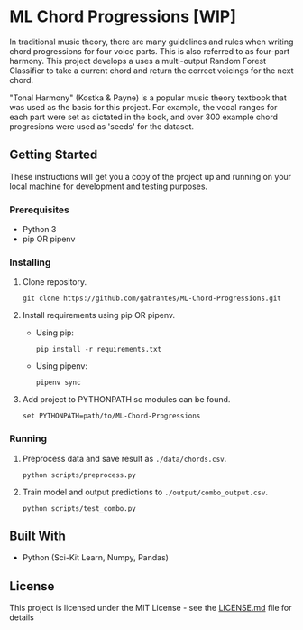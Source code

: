 # ML Chord Progressions [WIP]

In traditional music theory, there are many guidelines and rules when writing chord progressions for four voice parts. This is also referred to as four-part harmony. This project develops a uses a multi-output Random Forest Classifier to take a current chord and return the correct voicings for the next chord.

"Tonal Harmony" (Kostka & Payne) is a popular music theory textbook that was used as the basis for this project. For example, the vocal ranges for each part were set as dictated in the book, and over 300 example chord progresions were used as 'seeds' for the dataset.

## Getting Started

These instructions will get you a copy of the project up and running on your local machine for development and testing purposes.

### Prerequisites

* Python 3
* pip OR pipenv

### Installing

1. Clone repository.

	 ```
   git clone https://github.com/gabrantes/ML-Chord-Progressions.git
   ``` 
  
2. Install requirements using pip OR pipenv.

   - Using pip:  
     ```
     pip install -r requirements.txt
     ```    
    
   - Using pipenv:  
     ```
     pipenv sync  
     ```
    
3. Add project to PYTHONPATH so modules can be found.

   ```
   set PYTHONPATH=path/to/ML-Chord-Progressions
   ```

### Running

1. Preprocess data and save result as `./data/chords.csv`.
   ```
   python scripts/preprocess.py
   ```
   
2. Train model and output predictions to `./output/combo_output.csv`.
   ```
   python scripts/test_combo.py
   ```

## Built With

* Python (Sci-Kit Learn, Numpy, Pandas)

## License

This project is licensed under the MIT License - see the [LICENSE.md](LICENSE) file for details
